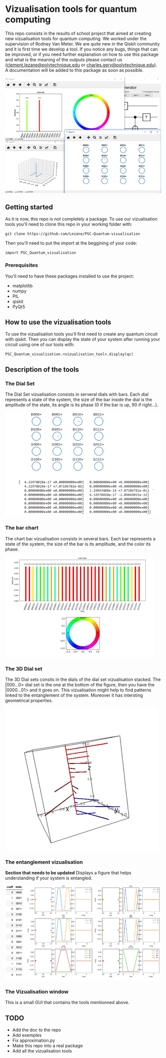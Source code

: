 # Vizualisation tools for quantum computing

This repo consists in the results of school project that aimed at creating new vizualisation tools for quantum computing. We worked under the supervision of Rodney Van Meter. We are quite new in the Qiskit community and it is first time we develop a tool. If you notice any bugs, things that can be improved, or if you need further explanation on how to use this package and what is the meaning of the outputs please contact us (clement.lezane@polytechnique.edu or charles.gery@polytechnique.edu). A documentation will be added to this package as soon as possible.

![pyqt_window_exemples](images/pyqt_window_exemples.png?raw=true "Title")

## Getting started

As it is now, this repo is not completely a package. To use our vizualisation tools you'll need to clone this repo in your working folder with:
```
git clone https://github.com/Lezane/PSC-Quantum-visualisation
```
Then you'll need to put the import at the beggining of your code:
```
import PSC_Quantum_visualisation
```
### Prerequisites

You'll need to have these packages installed to use the project:
* matplotlib
* numpy
* PIL
* qiskit
* PyQt5

## How to use the vizualisation tools

To use the vizualisation tools you'll first need to create any quantum circuit with qiskit.
Then you can display the state of your system after running your circuit using one of our tools with:
```
PSC_Quantum_visualisation.<vizualisation_tool>.display(qc)
```

## Description of the tools
### The Dial Set

The Dial Set vizualisation consists in serveral dials with bars. Each dial represents a state of the system, the size of the bar inside the dial is the amplitude of the state, its angle is its phase (0 if the bar is up, 90 if right...).

![2d_dialset](images/2d_dialset.png?raw=true "Title")

### The bar chart

The chart bar vizualisation consists in several bars. Each bar represents a state of the system, the size of the bar is its amplitude, and the color its phase.

![color_bar](images/color_bar.png?raw=true "Title")

### The 3D Dial set

The 3D Dial sets consits in the dials of the dial set vizualisation stacked. The |000...0> dial set is the one at the bottom of the figure, then you have the |0000...01> and it goes on. This vizualisation might help to find patterns linked to the entanglement of the system. Moreover it has intersting geometrical properties.

![3d_dialset](images/3d_dialset.png?raw=true "Title")

### The entanglement vizualisation

**Section that needs to be updated**
Displays a figure that helps understanding if your system is entangled.

![entanglement](images/entanglement.png?raw=true "Title")

### The Vizualisation window

This is a small GUI that contains the tools mentionned above.
## TODO

* Add the doc to the repo
* Add exemples
* Fix approximation.py
* Make this repo into a real package
* Add all the vizualisation tools

